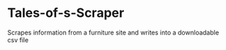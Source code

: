 # Tales-of-s-Scraper
Scrapes information from a furniture site and writes into a downloadable csv file
